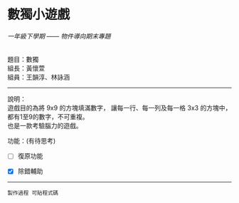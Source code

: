 # 數獨小遊戲
###### 一年級下學期 —— 物件導向期末專題

題目：數獨  
組長：黃懷萱  
組員：王韻淳、林詠涵
***

說明：  
遊戲目的為將 9x9 的方塊填滿數字， 讓每一行、每一列及每一格 3x3 的方塊中，都有1至9的數字，不可重複。  
也是一款考驗腦力的遊戲。

功能：(有待思考)  
- [ ] 復原功能
- [x] 除錯輔助


----
`製作過程 可貼程式碼`
